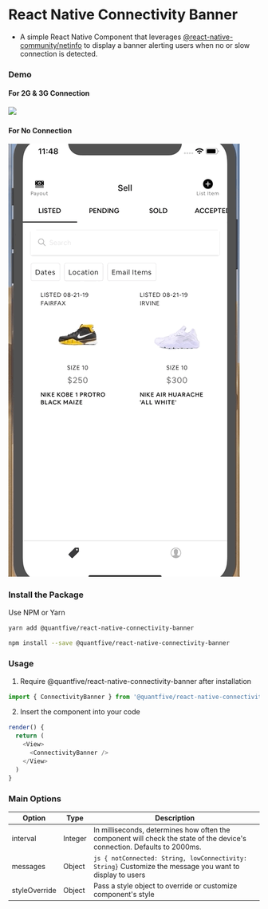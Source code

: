 # React Native Connectivity Banner
* A simple React Native Component that leverages [@react-native-community/netinfo](http://https://github.com/react-native-community/react-native-netinfo "@react-native-community/netinfo") to display a banner alerting users when no or slow connection is detected.

### Demo
#### For 2G & 3G Connection
![](./gif/LowConnection.gif)

#### For No Connection
![](./gif/NoConnection.gif)

### Install the Package
Use NPM or Yarn
```sh 
yarn add @quantfive/react-native-connectivity-banner
```

```sh 
npm install --save @quantfive/react-native-connectivity-banner
```

### Usage
1. Require @quantfive/react-native-connectivity-banner after installation
```js 
import { ConnectivityBanner } from '@quantfive/react-native-connectivity-banner'
```

2. Insert the component into your code
```js
render() {
  return (
    <View> 
      <ConnectivityBanner />
    </View>
  )
}
 ```

### Main Options
| Option  |Type   |Description   |
| ------------ | ------------ | ------------ |
|interval   | Integer  | In milliseconds, determines how often the component will check the state of the device's connection. Defaults to 2000ms.  |
|messages   |Object   | ```js { notConnected: String, lowConnectivity: String}``` Customize the message you want to display to users |
|styleOverride   |  Object | Pass a style object to override or customize component's style   |
